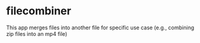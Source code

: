 # filecombiner
This app merges files into another file for specific use case (e.g., combining zip files into an mp4 file)
